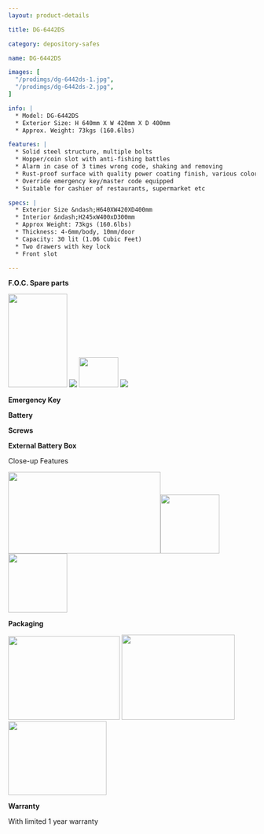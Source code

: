 ```yaml
---
layout: product-details

title: DG-6442DS

category: depository-safes

name: DG-6442DS

images: [
  "/prodimgs/dg-6442ds-1.jpg",
  "/prodimgs/dg-6442ds-2.jpg",
]

info: |
  * Model: DG-6442DS
  * Exterior Size: H 640mm X W 420mm X D 400mm
  * Approx. Weight: 73kgs (160.6lbs)

features: |
  * Solid steel structure, multiple bolts
  * Hopper/coin slot with anti-fishing battles
  * Alarm in case of 3 times wrong code, shaking and removing
  * Rust-proof surface with quality power coating finish, various colors available
  * Override emergency key/master code equipped
  * Suitable for cashier of restaurants, supermarket etc

specs: |
  * Exterior Size &ndash;H640XW420XD400mm
  * Interior &ndash;H245xW400xD300mm
  * Approx Weight: 73kgs (160.6lbs)
  * Thickness: 4-6mm/body, 10mm/door
  * Capacity: 30 lit (1.06 Cubic Feet)
  * Two drawers with key lock
  * Front slot

---
```


**F.O.C. Spare parts**

<img alt="" src="{PRODIMGS}/prodimgs/dg-6442ds-3.jpg" style="width: 120px; height: 190px;" />

<img src="{PRODIMGS}/prodimgs/dg-6442ds-4.jpg" />

<img alt="" src="{PRODIMGS}/prodimgs/dg-6442ds-5.jpg" style="width: 80px; height: 61px;" />

<img src="{PRODIMGS}/prodimgs/dg-6442ds-6.jpg" />

**Emergency Key**

**Battery**

**Screws**

**External Battery Box**

Close-up Features

<img alt="" src="{PRODIMGS}/prodimgs/dg-6442ds-7.jpg" style="width: 310px; height: 166px;" /><img alt="" src="{PRODIMGS}/prodimgs/dg-6442ds-8.jpg" style="width: 120px; height: 120px;" /><img alt="" src="{PRODIMGS}/prodimgs/dg-6442ds-9.jpg" style="width: 120px; height: 120px;" />

**Packaging**

<img alt="" src="{PRODIMGS}/prodimgs/dg-6442ds-10.jpg" style="width: 227px; height: 170px;" />

<img alt="" src="{PRODIMGS}/prodimgs/dg-6442ds-11.jpg" style="width: 230px; height: 173px;" />

<img alt="" src="{PRODIMGS}/prodimgs/dg-6442ds-12.jpg" style="width: 200px; height: 150px;" />

**Warranty**

With limited 1 year warranty
